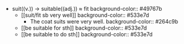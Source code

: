 - suit((v.)) -> suitable((adj.)) ≈ fit
  background-color:: #49767b
	- [[suit/fit sb very well]]
	  background-color:: #533e7d
		- The coat suits were very well.
		  background-color:: #264c9b
	- [[be suitable for sth]]
	  background-color:: #533e7d
	- [[be suitable to do sth]]
	  background-color:: #533e7d